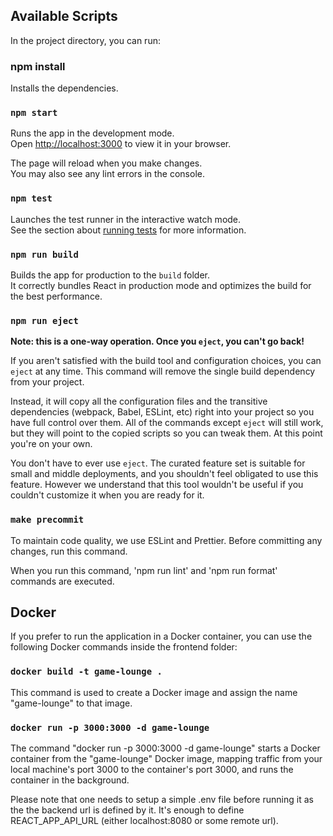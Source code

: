 ## Available Scripts

In the project directory, you can run:

### npm install

Installs the dependencies.

### `npm start`

Runs the app in the development mode.\
Open [http://localhost:3000](http://localhost:3000) to view it in your browser.

The page will reload when you make changes.\
You may also see any lint errors in the console.

### `npm test`

Launches the test runner in the interactive watch mode.\
See the section about [running tests](https://facebook.github.io/create-react-app/docs/running-tests) for more information.

### `npm run build`

Builds the app for production to the `build` folder.\
It correctly bundles React in production mode and optimizes the build for the best performance.

### `npm run eject`

**Note: this is a one-way operation. Once you `eject`, you can't go back!**

If you aren't satisfied with the build tool and configuration choices, you can `eject` at any time. This command will remove the single build dependency from your project.

Instead, it will copy all the configuration files and the transitive dependencies (webpack, Babel, ESLint, etc) right into your project so you have full control over them. All of the commands except `eject` will still work, but they will point to the copied scripts so you can tweak them. At this point you're on your own.

You don't have to ever use `eject`. The curated feature set is suitable for small and middle deployments, and you shouldn't feel obligated to use this feature. However we understand that this tool wouldn't be useful if you couldn't customize it when you are ready for it.

### `make precommit`

To maintain code quality, we use ESLint and Prettier. Before committing any changes, run this command.

When you run this command, 'npm run lint' and 'npm run format' commands are executed.

## Docker

If you prefer to run the application in a Docker container, you can use the following Docker commands inside the frontend folder:

### `docker build -t game-lounge .`

This command is used to create a Docker image and assign the name "game-lounge" to that image.

### `docker run -p 3000:3000 -d game-lounge`

The command "docker run -p 3000:3000 -d game-lounge" starts a Docker container from the "game-lounge" Docker image, mapping traffic from your local machine's port 3000 to the container's port 3000, and runs the container in the background.

Please note that one needs to setup a simple .env file before running it as the the backend url is defined by it. It's enough to define REACT_APP_API_URL (either localhost:8080 or some remote url).




